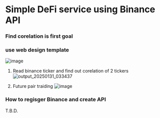 # Simple DeFi service using Binance API
### Find corelation is first goal
### use web design template


![image](https://github.com/user-attachments/assets/f7abd406-995d-45e3-99de-0a8de20b2420)

1. Read binance ticker and find out corelation of 2 tickers
![output_20250131_033437](https://github.com/user-attachments/assets/f6251b68-6f50-464b-9c6d-4bc57c62ad7a)

2. Future pair traiding
![image](https://github.com/user-attachments/assets/51ea1286-61f2-471d-9a15-366fc4ef1659)


### How to regisger Binance and create API
T.B.D.





